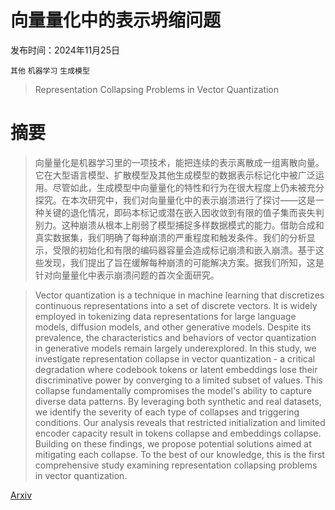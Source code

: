 # 向量量化中的表示坍缩问题

发布时间：2024年11月25日

`其他` `机器学习` `生成模型`

> Representation Collapsing Problems in Vector Quantization

# 摘要

> 向量量化是机器学习里的一项技术，能把连续的表示离散成一组离散向量。它在大型语言模型、扩散模型及其他生成模型的数据表示标记化中被广泛运用。尽管如此，生成模型中向量量化的特性和行为在很大程度上仍未被充分探究。在本次研究中，我们对向量量化中的表示崩溃进行了探讨——这是一种关键的退化情况，即码本标记或潜在嵌入因收敛到有限的值子集而丧失判别力。这种崩溃从根本上削弱了模型捕捉多样数据模式的能力。借助合成和真实数据集，我们明确了每种崩溃的严重程度和触发条件。我们的分析显示，受限的初始化和有限的编码器容量会造成标记崩溃和嵌入崩溃。基于这些发现，我们提出了旨在缓解每种崩溃的可能解决方案。据我们所知，这是针对向量量化中表示崩溃问题的首次全面研究。

> Vector quantization is a technique in machine learning that discretizes continuous representations into a set of discrete vectors. It is widely employed in tokenizing data representations for large language models, diffusion models, and other generative models. Despite its prevalence, the characteristics and behaviors of vector quantization in generative models remain largely underexplored. In this study, we investigate representation collapse in vector quantization - a critical degradation where codebook tokens or latent embeddings lose their discriminative power by converging to a limited subset of values. This collapse fundamentally compromises the model's ability to capture diverse data patterns. By leveraging both synthetic and real datasets, we identify the severity of each type of collapses and triggering conditions. Our analysis reveals that restricted initialization and limited encoder capacity result in tokens collapse and embeddings collapse. Building on these findings, we propose potential solutions aimed at mitigating each collapse. To the best of our knowledge, this is the first comprehensive study examining representation collapsing problems in vector quantization.

[Arxiv](https://arxiv.org/abs/2411.16550)